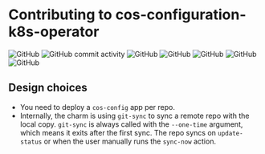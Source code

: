 # Contributing to cos-configuration-k8s-operator
![GitHub](https://img.shields.io/github/license/canonical/cos-configuration-k8s-operator)
![GitHub commit activity](https://img.shields.io/github/commit-activity/y/canonical/cos-configuration-k8s-operator)
![GitHub](https://img.shields.io/tokei/lines/github/canonical/cos-configuration-k8s-operator)
![GitHub](https://img.shields.io/github/issues/canonical/cos-configuration-k8s-operator)
![GitHub](https://img.shields.io/github/issues-pr/canonical/cos-configuration-k8s-operator) ![GitHub](https://img.shields.io/github/contributors/canonical/cos-configuration-k8s-operator) ![GitHub](https://img.shields.io/github/watchers/canonical/cos-configuration-k8s-operator?style=social)


## Design choices
- You need to deploy a `cos-config` app per repo.
- Internally, the charm is using `git-sync` to sync a remote repo with the local copy.
  `git-sync` is always called with the `--one-time` argument, which means it exits after the first sync. The repo syncs
  on `update-status` or when the user manually runs the `sync-now` action.

[Git sync]: https://github.com/kubernetes/git-sync
